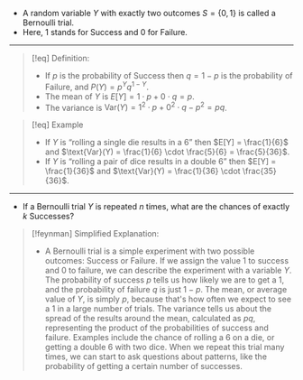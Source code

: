 - A random variable $Y$ with exactly two outcomes $S = \{0,1\}$ is called a Bernoulli trial.
- Here, 1 stands for Success and 0 for Failure.

___

>[!eq] Definition:
>- If $p$ is the probability of Success then $q = 1 - p$ is the probability of Failure, and $P(Y) = p^Yq^{1-Y}$.
>- The mean of $Y$ is $E[Y] = 1 \cdot p + 0 \cdot q = p$.
>- The variance is $\text{Var}(Y) = 1^2 \cdot p + 0^2 \cdot q - p^2 = pq$.

>[!eq] Example
> - If $Y$ is “rolling a single die results in a 6” then $E[Y] = \frac{1}{6}$ and $\text{Var}(Y) = \frac{1}{6} \cdot \frac{5}{6} = \frac{5}{36}$.
> - If $Y$ is “rolling a pair of dice results in a double 6” then $E[Y] = \frac{1}{36}$ and $\text{Var}(Y) = \frac{1}{36} \cdot \frac{35}{36}$.

___
- If a Bernoulli trial $Y$ is repeated $n$ times, what are the chances of exactly $k$ Successes?


>[!feynman] Simplified Explanation:
>- A Bernoulli trial is a simple experiment with two possible outcomes: Success or Failure. If we assign the value 1 to success and 0 to failure, we can describe the experiment with a variable $Y$. The probability of success $p$ tells us how likely we are to get a 1, and the probability of failure $q$ is just $1 - p$. The mean, or average value of $Y$, is simply $p$, because that's how often we expect to see a 1 in a large number of trials. The variance tells us about the spread of the results around the mean, calculated as $pq$, representing the product of the probabilities of success and failure. Examples include the chance of rolling a 6 on a die, or getting a double 6 with two dice. When we repeat this trial many times, we can start to ask questions about patterns, like the probability of getting a certain number of successes.
